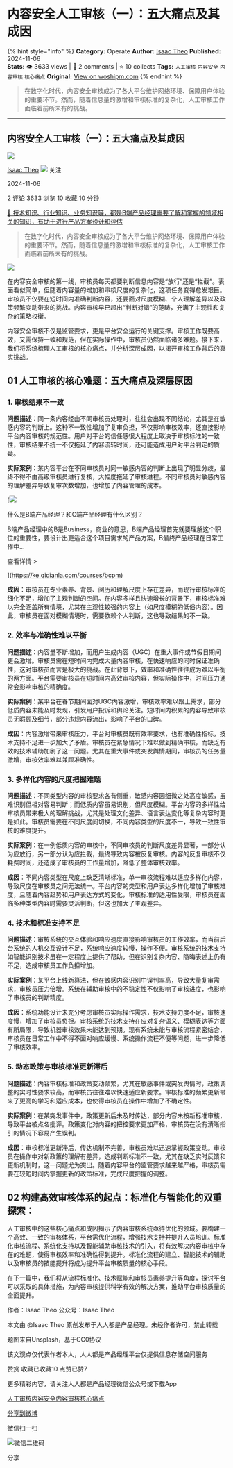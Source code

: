 # 内容安全人工审核（一）：五大痛点及其成因
{% hint style="info" %}
**Category:** Operate
**Author:** [Isaac Theo](https://www.woshipm.com/u/762964)
**Published:** 2024-11-06  
**Stats:** 👁️ 3633 views | 💬 2 comments | ⭐ 10 collects
**Tags:** `人工审核` `内容安全` `内容审核` `核心痛点`
**Original:** [View on woshipm.com](https://www.woshipm.com/operate/6132290.html)
{% endhint %}
> 在数字化时代，内容安全审核成为了各大平台维护网络环境、保障用户体验的重要环节。然而，随着信息量的激增和审核标准的复杂化，人工审核工作面临着前所未有的挑战。

---

## 内容安全人工审核（一）：五大痛点及其成因

[![](https://static.woshipm.com/view/woshipm_api_def_20241015140635_8275.png?imageView2/1/w/72/h/72/q/100)](https://www.woshipm.com/u/762964)

[Isaac Theo](https://www.woshipm.com/u/762964) ![](https://static.woshipm.com/tag/1101_1@2x.png) 关注

2024-11-06

2 评论 3633 浏览 10 收藏 10 分钟

[🔗 技术知识、行业知识、业务知识等，都是B端产品经理需要了解和掌握的领域相关的知识，有助于进行产品方案设计和评估](https://ke.qidianla.com/courses/bcpm)

> 在数字化时代，内容安全审核成为了各大平台维护网络环境、保障用户体验的重要环节。然而，随着信息量的激增和审核标准的复杂化，人工审核工作面临着前所未有的挑战。

![](https://image.woshipm.com/2023/04/14/91c50a22-da9e-11ed-af94-00163e0b5ff3.png)

在内容安全审核的第一线，审核员每天都要判断信息内容是“放行”还是“拦截”。表面看似简单，但随着内容量的增加和审核尺度的复杂化，这项任务变得愈发艰巨。审核员不仅要在短时间内准确判断内容，还要面对尺度模糊、个人理解差异以及政策频繁变动带来的挑战。内容审核早已超出“判断对错”的范畴，充满了主观性和复杂的策略权衡。

内容安全审核不仅是监管要求，更是平台安全运行的关键支撑。审核工作既要高效，又需保持一致和规范，但在实际操作中，审核员仍然面临诸多难题。接下来，我们将系统梳理人工审核的核心痛点，并分析深层成因，以揭开审核工作背后的真实挑战。

## 01 人工审核的核心难题：五大痛点及深层原因

### 1\. 审核结果不一致

**问题描述**：同一条内容经由不同审核员处理时，往往会出现不同结论，尤其是在敏感内容的判断上。这种不一致性增加了复审负担，不仅影响审核效率，还直接影响平台内容审核的规范性。用户对平台的信任感很大程度上取决于审核标准的一致性，审核结果不统一不仅拖延了内容流转时间，还可能造成用户对平台判定的质疑。

**实际案例**：某内容平台在不同审核员对同一敏感内容的判断上出现了明显分歧，最终不得不由高级审核员进行复核，大幅度拖延了审核进程。不同审核员对敏感内容的理解差异导致复审次数增加，也增加了内容管理的成本。

[![](https://image.woshipm.com/2023/07/27/6f50fd24-2c7f-11ee-875d-00163e0b5ff3.png)

什么是B端产品经理？和C端产品经理有什么区别？

B端产品经理中的B是Business，商业的意思，B端产品经理首先就要理解这个职位的重要性，要设计出更适合这个项目需求的产品方案，B最终产品经理在日常工作中...

查看详情 >

](https://ke.qidianla.com/courses/bcpm)

**成因**：审核员在专业素养、背景、阅历和理解尺度上存在差异，而现行审核标准的细化不足，增加了主观判断的空间。在内容多样且快速增长的背景下，审核标准难以完全涵盖所有情境，尤其在主观性较强的内容上（如尺度模糊的低俗内容）。因此，审核员在面对模糊情境时，需要依赖个人判断，这也导致结果的不一致。

### 2\. 效率与准确性难以平衡

**问题描述**：内容量不断增加，而用户生成内容（UGC）在重大事件或节假日期间更会激增。审核员需在短时间内完成大量内容审核，在快速响应的同时保证准确性，这对审核员而言是极大的挑战。在此背景下，效率和准确性往往成为难以平衡的两方面。平台需要审核员在短时间内高效审核内容，但实际操作中，时间压力通常会影响审核的精确度。

**实际案例**：某平台在春节期间面对UGC内容激增，审核效率难以跟上需求，部分低质内容未能及时发现，引发用户投诉和舆论关注。短时间内积累的内容导致审核员无暇顾及细节，部分违规内容流出，影响了平台的口碑。

**成因**：内容激增带来审核压力，平台对审核员既有效率要求，也有准确性指标，技术支持不足进一步加大了矛盾。审核员在紧急情况下难以做到精确审核，而缺乏有效的技术辅助加剧了这一问题。尤其在重大事件或突发舆情期间，审核员的任务量激增，审核效率难以兼顾准确性。

### 3\. 多样化内容的尺度把握难题

**问题描述**：不同类型内容的审核要求各有侧重，敏感内容因细微之处高度敏感，虽难识别但相对容易判断；而低质内容虽易识别，但尺度模糊。平台内容的多样性给审核员带来极大的理解挑战，尤其是处理文化差异、语言表达变化等复杂内容时更是如此。审核员需要在不同尺度间切换，不同内容类型的尺度不一，导致一致性审核的难度提升。

**实际案例**：在一例低质内容的审核中，不同审核员的判断尺度差异显著，一部分认为应放行，另一部分认为应拦截，最终导致内容被反复审核。内容的反复审核不仅耗费时间，还造成了审核员的工作量增加，降低了整体审核效率。

**成因**：不同内容类型在尺度上缺乏清晰标准，单一审核流程难以适应多样化内容，导致尺度在审核员之间无法统一。平台内容的类型和用户表达多样化增加了审核难度，且随着内容趋势和用户表达方式的变化，审核标准的适用性受限，审核员在面临多种类型内容时需要灵活判断，但这也加大了主观差异。

### 4\. 技术和标准支持不足

**问题描述**：审核系统的交互体验和响应速度直接影响审核员的工作效率，而当前后台系统的人机交互设计不足，系统响应速度较慢，操作不便。审核系统的技术支持如智能识别技术虽在一定程度上提供了帮助，但在识别复杂内容、隐晦表述上仍有不足，造成审核员工作负担增加。

**实际案例**：某平台上线新算法，但在敏感内容识别中误判率高，导致大量复审需求，审核员压力倍增。系统在辅助审核中的不稳定性不仅影响了审核进度，也影响了审核员的判断精度。

**成因**：系统功能设计未充分考虑审核员实际操作需求，技术支持力度不足，审核速度慢，增加了审核员负担。审核系统的技术支持在应对复杂语义、模糊表达等方面有所局限，导致机器审核效果未能达到预期。现有系统未能与审核流程紧密结合，审核员在日常工作中不得不面对响应缓慢、系统操作流程不便等问题，进一步降低了审核效率。

### 5\. 动态政策与审核标准更新滞后

**问题描述**：内容审核标准和政策变动频繁，尤其在敏感事件或突发舆情时，政策调整的实时性要求较高，而审核员往往难以快速适应新要求。审核标准的频繁更新带来了更高的学习和适应成本，也使得审核员在操作中增加了不确定性。

**实际案例**：在某突发事件中，政策更新后未及时传达，部分内容未按新标准审核，导致平台被点名批评。政策变化对内容的把控要求更加严格，审核员在没有清晰指引的情况下容易产生误判。

**成因**：审核标准更新滞后，传达机制不完善，审核员难以迅速掌握政策变动。审核员在操作中对新政策的理解有差异，造成判断标准不一致，尤其在缺乏实时反馈和更新机制时，这一问题尤为突出。随着内容平台的监管要求越来越严格，审核员需要在较短时间内掌握更新的政策标准，完成尺度把握的调整。

## 02 构建高效审核体系的起点：标准化与智能化的双重探索：

人工审核中的这些核心痛点和成因揭示了内容审核系统亟待优化的领域。要构建一个高效、一致的审核体系，平台需优化流程，增强技术支持并提升人员培训。标准化审核流程、系统化支持以及智能辅助审核技术的引入，将有效解决内容审核中存在的难题，使得审核效率和准确性得到提升。标准化流程的建立、智能技术的辅助以及审核员的技能提升将成为提升平台审核质量的核心手段。

在下一篇中，我们将从流程标准化、技术赋能和审核员素养提升等角度，探讨平台可以采取的具体措施，为内容审核提供科学有效的解决方案，推动平台审核质量的全面提升。

作者：Isaac Theo 公众号：Isaac Theo

本文由 @Isaac Theo 原创发布于人人都是产品经理。未经作者许可，禁止转载

题图来自Unsplash，基于CC0协议

该文观点仅代表作者本人，人人都是产品经理平台仅提供信息存储空间服务

赞赏 收藏已收藏10 点赞已赞7

更多精彩内容，请关注人人都是产品经理微信公众号或下载App

[人工审核](https://www.woshipm.com/tag/%e4%ba%ba%e5%b7%a5%e5%ae%a1%e6%a0%b8)[内容安全](https://www.woshipm.com/tag/%e5%86%85%e5%ae%b9%e5%ae%89%e5%85%a8)[内容审核](https://www.woshipm.com/tag/%e5%86%85%e5%ae%b9%e5%ae%a1%e6%a0%b8)[核心痛点](https://www.woshipm.com/tag/%e6%a0%b8%e5%bf%83%e7%97%9b%e7%82%b9)

[分享到微博](https://service.weibo.com/share/share.php?appkey=2775287854&title=内容安全人工审核（一）：五大痛点及其成因&url=https://www.woshipm.com/operate/6132290.html&pic=https://image.woshipm.com/2023/04/14/91c50a22-da9e-11ed-af94-00163e0b5ff3.png)

微信扫一扫

![微信二维码](https://api.pwmqr.com/qrcode/create/?url=https://www.woshipm.com/operate/6132290.html)

分享